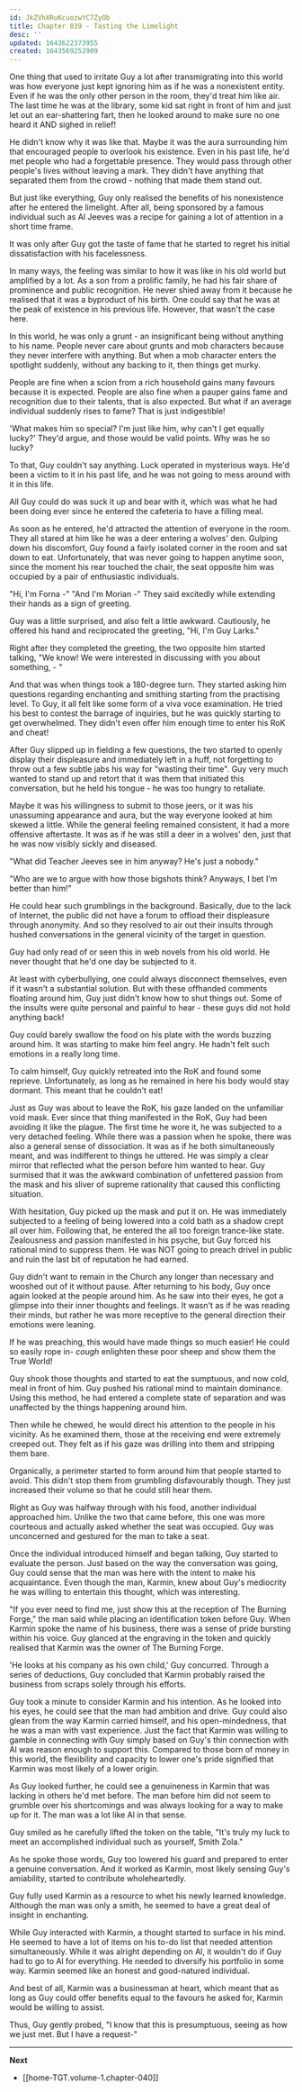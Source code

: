 ```yaml
---
id: JkZVhXRuKcuozwYC7ZyOb
title: Chapter 039 - Tasting the Limelight
desc: ''
updated: 1643622373955
created: 1643569252909
---
```


One thing that used to irritate Guy a lot after transmigrating into this world was how everyone just kept ignoring him as if he was a nonexistent entity. Even if he was the only other person in the room, they'd treat him like air. The last time he was at the library, some kid sat right in front of him and just let out an ear-shattering fart, then he looked around to make sure no one heard it AND sighed in relief!

He didn't know why it was like that. Maybe it was the aura surrounding him that encouraged people to overlook his existence. Even in his past life, he'd met people who had a forgettable presence. They would pass through other people's lives without leaving a mark. They didn't have anything that separated them from the crowd - nothing that made them stand out.

But just like everything, Guy only realised the benefits of his nonexistence after he entered the limelight. After all, being sponsored by a famous individual such as Al Jeeves was a recipe for gaining a lot of attention in a short time frame.

It was only after Guy got the taste of fame that he started to regret his initial dissatisfaction with his facelessness.

In many ways, the feeling was similar to how it was like in his old world but amplified by a lot. As a son from a prolific family, he had his fair share of prominence and public recognition. He never shied away from it because he realised that it was a byproduct of his birth. One could say that he was at the peak of existence in his previous life. However, that wasn't the case here.

In this world, he was only a grunt - an insignificant being without anything to his name. People never care about grunts and mob characters because they never interfere with anything. But when a mob character enters the spotlight suddenly, without any backing to it, then things get murky.

People are fine when a scion from a rich household gains many favours because it is expected. People are also fine when a pauper gains fame and recognition due to their talents, that is also expected. But what if an average individual suddenly rises to fame? That is just indigestible!

'What makes him so special? I'm just like him, why can't I get equally lucky?' They'd argue, and those would be valid points. Why was he so lucky?

To that, Guy couldn't say anything. Luck operated in mysterious ways. He'd been a victim to it in his past life, and he was not going to mess around with it in this life.

All Guy could do was suck it up and bear with it, which was what he had been doing ever since he entered the cafeteria to have a filling meal.

As soon as he entered, he'd attracted the attention of everyone in the room. They all stared at him like he was a deer entering a wolves' den. Gulping down his discomfort, Guy found a fairly isolated corner in the room and sat down to eat. Unfortunately, that was never going to happen anytime soon, since the moment his rear touched the chair, the seat opposite him was occupied by a pair of enthusiastic individuals.

"Hi, I'm Forna -" "And I'm Morian -" They said excitedly while extending their hands as a sign of greeting.

Guy was a little surprised, and also felt a little awkward. Cautiously, he offered his hand and reciprocated the greeting, "Hi, I'm Guy Larks."

Right after they completed the greeting, the two opposite him started talking, "We know! We were interested in discussing with you about something, - "

And that was when things took a 180-degree turn. They started asking him questions regarding enchanting and smithing starting from the practising level. To Guy, it all felt like some form of a viva voce examination. He tried his best to contest the barrage of inquiries, but he was quickly starting to get overwhelmed. They didn't even offer him enough time to enter his RoK and cheat!

After Guy slipped up in fielding a few questions, the two started to openly display their displeasure and immediately left in a huff, not forgetting to throw out a few subtle jabs his way for "wasting their time". Guy very much wanted to stand up and retort that it was them that initiated this conversation, but he held his tongue - he was too hungry to retaliate.

Maybe it was his willingness to submit to those jeers, or it was his unassuming appearance and aura, but the way everyone looked at him skewed a little. While the general feeling remained consistent, it had a more offensive aftertaste. It was as if he was still a deer in a wolves' den, just that he was now visibly sickly and diseased.

"What did Teacher Jeeves see in him anyway? He's just a nobody."

"Who are we to argue with how those bigshots think? Anyways, I bet I'm better than him!"

He could hear such grumblings in the background. Basically, due to the lack of Internet, the public did not have a forum to offload their displeasure through anonymity. And so they resolved to air out their insults through hushed conversations in the general vicinity of the target in question.

Guy had only read of or seen this in web novels from his old world. He never thought that he'd one day be subjected to it.

At least with cyberbullying, one could always disconnect themselves, even if it wasn't a substantial solution. But with these offhanded comments floating around him, Guy just didn't know how to shut things out. Some of the insults were quite personal and painful to hear - these guys did not hold anything back!

Guy could barely swallow the food on his plate with the words buzzing around him. It was starting to make him feel angry. He hadn't felt such emotions in a really long time.

To calm himself, Guy quickly retreated into the RoK and found some reprieve. Unfortunately, as long as he remained in here his body would stay dormant. This meant that he couldn't eat!

Just as Guy was about to leave the RoK, his gaze landed on the unfamiliar void mask. Ever since that thing manifested in the RoK, Guy had been avoiding it like the plague. The first time he wore it, he was subjected to a very detached feeling. While there was a passion when he spoke, there was also a general sense of dissociation. It was as if he both simultaneously meant, and was indifferent to things he uttered. He was simply a clear mirror that reflected what the person before him wanted to hear. Guy surmised that it was the awkward combination of unfettered passion from the mask and his sliver of supreme rationality that caused this conflicting situation.

With hesitation, Guy picked up the mask and put it on. He was immediately subjected to a feeling of being lowered into a cold bath as a shadow crept all over him. Following that, he entered the all too foreign trance-like state. Zealousness and passion manifested in his psyche, but Guy forced his rational mind to suppress them. He was NOT going to preach drivel in public and ruin the last bit of reputation he had earned.

Guy didn't want to remain in the Church any longer than necessary and wooshed out of it without pause. After returning to his body, Guy once again looked at the people around him. As he saw into their eyes, he got a glimpse into their inner thoughts and feelings. It wasn't as if he was reading their minds, but rather he was more receptive to the general direction their emotions were leaning.

If he was preaching, this would have made things so much easier! He could so easily rope in- *cough* enlighten these poor sheep and show them the True World!

Guy shook those thoughts and started to eat the sumptuous, and now cold, meal in front of him. Guy pushed his rational mind to maintain dominance. Using this method, he had entered a complete state of separation and was unaffected by the things happening around him.

Then while he chewed, he would direct his attention to the people in his vicinity. As he examined them, those at the receiving end were extremely creeped out. They felt as if his gaze was drilling into them and stripping them bare.

Organically, a perimeter started to form around him that people started to avoid. This didn't stop them from grumbling disfavourably though. They just increased their volume so that he could still hear them.

Right as Guy was halfway through with his food, another individual approached him. Unlike the two that came before, this one was more courteous and actually asked whether the seat was occupied. Guy was unconcerned and gestured for the man to take a seat.

Once the individual introduced himself and began talking, Guy started to evaluate the person. Just based on the way the conversation was going, Guy could sense that the man was here with the intent to make his acquaintance. Even though the man, Karmin, knew about Guy's mediocrity he was willing to entertain this thought, which was interesting.

"If you ever need to find me, just show this at the reception of The Burning Forge," the man said while placing an identification token before Guy. When Karmin spoke the name of his business, there was a sense of pride bursting within his voice. Guy glanced at the engraving in the token and quickly realised that Karmin was the owner of The Burning Forge.

'He looks at his company as his own child,' Guy concurred. Through a series of deductions, Guy concluded that Karmin probably raised the business from scraps solely through his efforts.

Guy took a minute to consider Karmin and his intention. As he looked into his eyes, he could see that the man had ambition and drive. Guy could also glean from the way Karmin carried himself, and his open-mindedness, that he was a man with vast experience. Just the fact that Karmin was willing to gamble in connecting with Guy simply based on Guy's thin connection with Al was reason enough to support this. Compared to those born of money in this world, the flexibility and capacity to lower one's pride signified that Karmin was most likely of a lower origin. 

As Guy looked further, he could see a genuineness in Karmin that was lacking in others he'd met before. The man before him did not seem to grumble over his shortcomings and was always looking for a way to make up for it. The man was a lot like Al in that sense.

Guy smiled as he carefully lifted the token on the table, "It's truly my luck to meet an accomplished individual such as yourself, Smith Zola."

As he spoke those words, Guy too lowered his guard and prepared to enter a genuine conversation. And it worked as Karmin, most likely sensing Guy's amiability, started to contribute wholeheartedly.

Guy fully used Karmin as a resource to whet his newly learned knowledge. Although the man was only a smith, he seemed to have a great deal of insight in enchanting.

While Guy interacted with Karmin, a thought started to surface in his mind. He seemed to have a lot of items on his to-do list that needed attention simultaneously. While it was alright depending on Al, it wouldn't do if Guy had to go to Al for everything. He needed to diversify his portfolio in some way. Karmin seemed like an honest and good-natured individual. 

And best of all, Karmin was a businessman at heart, which meant that as long as Guy could offer benefits equal to the favours he asked for, Karmin would be willing to assist.

Thus, Guy gently probed, "I know that this is presumptuous, seeing as how we just met. But I have a request-"

____

**Next**
* [[home-TGT.volume-1.chapter-040]]